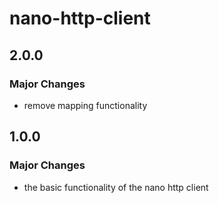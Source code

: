 # nano-http-client

## 2.0.0

### Major Changes

- remove mapping functionality

## 1.0.0

### Major Changes

- the basic functionality of the nano http client
